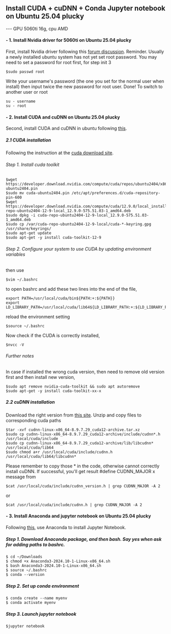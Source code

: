 ## Install CUDA + cuDNN + Conda Jupyter notebook on Ubuntu 25.04 plucky

--- GPU 5060ti 16g, cpu AMD

#### - 1. Install Nvidia driver for 5060ti on Ubuntu 25.04 plucky
First, install Nvidia driver following this [forum discussion](https://forums.developer.nvidia.com/t/we-would-like-to-know-when-the-nvidia-drivers-for-5060ti-on-ubuntu-will-be-released/331207/2).
Reminder. Usually a newly installed ubuntu system has not yet set root password. You may need to set a password for root first, for step init 3
```
$sudo passwd root
```
Write your username's password (the one you set for the normal user when install)
then input twice the new password for root user. Done!
To switch to another user or root
```
su - username
su - root
```

#### - 2. Install CUDA and cuDNN on Ubuntu 25.04 plucky
Second, install CUDA and cuDNN in ubuntu following [this](https://zhuanlan.zhihu.com/p/691711768).
##### 2.1 CUDA installation
Following the instruction at the [cuda download site](https://developer.nvidia.com/cuda-downloads?target_os=Linux&target_arch=x86_64&Distribution=Ubuntu).
###### Step 1. Install cuda toolkit
```
$wget https://developer.download.nvidia.com/compute/cuda/repos/ubuntu2404/x86_64/cuda-ubuntu2404.pin
$sudo mv cuda-ubuntu2404.pin /etc/apt/preferences.d/cuda-repository-pin-600
$wget https://developer.download.nvidia.com/compute/cuda/12.9.0/local_installers/cuda-repo-ubuntu2404-12-9-local_12.9.0-575.51.03-1_amd64.deb
$sudo dpkg -i cuda-repo-ubuntu2404-12-9-local_12.9.0-575.51.03-1_amd64.deb
$sudo cp /var/cuda-repo-ubuntu2404-12-9-local/cuda-*-keyring.gpg /usr/share/keyrings/
$sudo apt-get update
$sudo apt-get -y install cuda-toolkit-12-9
```
###### Step 2. Configure your system to use CUDA by updating environment variables
then use 
```
$vim ~/.bashrc
```
to open bashrc and add these two lines into the end of the file,
```
export PATH=/usr/local/cuda/bin${PATH:+:${PATH}}
export LD_LIBRARY_PATH=/usr/local/cuda/lib64${LD_LIBRARY_PATH:+:${LD_LIBRARY_PATH}}
```
reload the environment setting
```
$source ~/.bashrc
```
Now check if the CUDA is correctly installed,
```
$nvcc -V
```
###### Further notes

In case if installed the wrong cuda version, then need to remove old version first and then install new version,
```
$sudo apt remove nvidia-cuda-toolkit && sudo apt autoremove
$sudo apt-get -y install cuda-toolkit-xx-x
```

##### 2.2 cuDNN installation
Download the right version from [this site](https://developer.nvidia.com/rdp/cudnn-archive). Unzip and copy files to corresponding cuda paths
```
$tar -xvf cudnn-linux-x86_64-8.9.7.29_cuda12-archive.tar.xz 
$sudo cp cudnn-linux-x86_64-8.9.7.29_cuda12-archive/include/cudnn*.h    /usr/local/cuda/include
$sudo cp cudnn-linux-x86_64-8.9.7.29_cuda12-archive/lib/libcudnn*    /usr/local/cuda/lib64
$sudo chmod a+r /usr/local/cuda/include/cudnn.h   /usr/local/cuda/lib64/libcudnn*
```
Please remember to copy those * in the code, otherwise cannot correctly install cuDNN. If successful, you'll get result #define CUDNN_MAJOR x message from 
```
$cat /usr/local/cuda/include/cudnn_version.h | grep CUDNN_MAJOR -A 2
```
or 
```
$cat /usr/local/cuda/include/cudnn.h | grep CUDNN_MAJOR -A 2
```

#### - 3. Install Anaconda and jupyter notebook on Ubuntu 25.04 plucky
Following [this](https://www.geeksforgeeks.org/how-to-install-jupyter-notebook-in-linux/), use Anaconda to install Jupyter Notebook.
##### Step 1. Download Anaconda package, and then bash. Say yes when ask for adding paths to bashrc.
```
$ cd ~/Downloads
$ chmod +x Anaconda3-2024.10-1-Linux-x86_64.sh
$ bash Anaconda3-2024.10-1-Linux-x86_64.sh
$ source ~/.bashrc
$ conda --version
```
##### Step 2. Set up conda environment
```
$ conda create --name myenv 
$ conda activate myenv
```
##### Step 3. Launch jupyter notebook
```
$jupyter notebook
```


